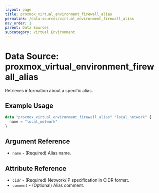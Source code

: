 ```yaml
---
layout: page
title: proxmox_virtual_environment_firewall_alias
permalink: /data-sources/virtual_environment_firewall_alias
nav_order: 1
parent: Data Sources
subcategory: Virtual Environment
---
```


# Data Source: proxmox_virtual_environment_firewall_alias

Retrieves information about a specific alias.

## Example Usage

```terraform
data "proxmox_virtual_environment_firewall_alias" "local_network" {
  name = "local_network"
}
```

## Argument Reference

* `name` - (Required) Alias name.

## Attribute Reference

* `cidr` - (Required) Network/IP specification in CIDR format.
* `comment` - (Optional) Alias comment.
